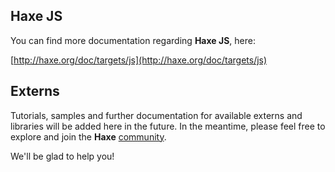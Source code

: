 ## Haxe JS

You can find more documentation regarding **Haxe JS**, here:

[http://haxe.org/doc/targets/js](http://haxe.org/doc/targets/js)

## Externs

Tutorials, samples and further documentation for available externs and libraries will be added here in the future. In the meantime, please feel free to explore and join the **Haxe** [community](http://www.haxejs.org/community).

We'll be glad to help you!

